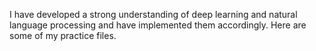 I have developed a strong understanding of deep learning and natural language processing and have implemented them accordingly. Here are some of my practice files.
